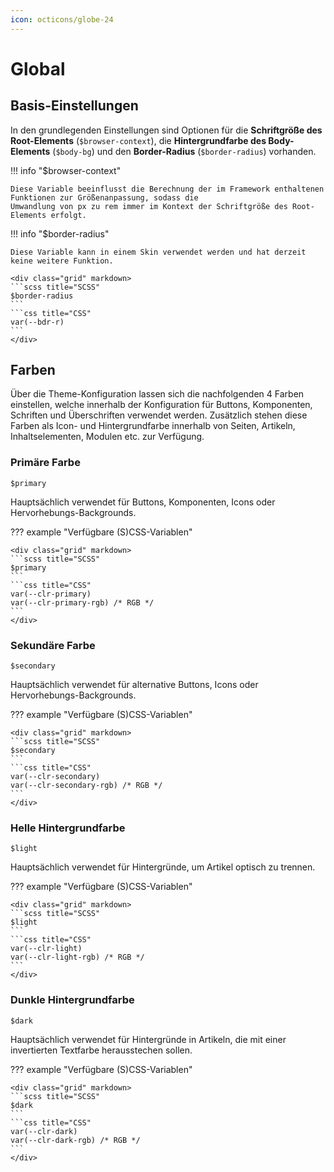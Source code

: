 ```yaml
---
icon: octicons/globe-24
---
```


# Global

## Basis-Einstellungen

In den grundlegenden Einstellungen sind Optionen für die **Schriftgröße des Root-Elements** (`$browser-context`), die
**Hintergrundfarbe des Body-Elements** (`$body-bg`) und den **Border-Radius** (`$border-radius`) vorhanden.

!!! info "$browser-context"

    Diese Variable beeinflusst die Berechnung der im Framework enthaltenen Funktionen zur Größenanpassung, sodass die
    Umwandlung von px zu rem immer im Kontext der Schriftgröße des Root-Elements erfolgt.

!!! info "$border-radius"

    Diese Variable kann in einem Skin verwendet werden und hat derzeit keine weitere Funktion.

    <div class="grid" markdown>
    ```scss title="SCSS"
    $border-radius
    ```
    ```css title="CSS"
    var(--bdr-r)
    ```
    </div>

## Farben

Über die Theme-Konfiguration lassen sich die nachfolgenden 4 Farben einstellen, welche innerhalb der Konfiguration für
Buttons, Komponenten, Schriften und Überschriften verwendet werden. Zusätzlich stehen diese Farben als Icon- und
Hintergrundfarbe innerhalb von Seiten, Artikeln, Inhaltselementen, Modulen etc. zur Verfügung.

### Primäre Farbe

`$primary`

Hauptsächlich verwendet für Buttons, Komponenten, Icons oder Hervorhebungs-Backgrounds.

??? example "Verfügbare (S)CSS-Variablen"

    <div class="grid" markdown>
    ```scss title="SCSS"
    $primary
    ```
    ```css title="CSS"
    var(--clr-primary)
    var(--clr-primary-rgb) /* RGB */
    ```
    </div>

### Sekundäre Farbe

`$secondary`

Hauptsächlich verwendet für alternative Buttons, Icons oder Hervorhebungs-Backgrounds.

??? example "Verfügbare (S)CSS-Variablen"

    <div class="grid" markdown>
    ```scss title="SCSS"
    $secondary
    ```
    ```css title="CSS"
    var(--clr-secondary)
    var(--clr-secondary-rgb) /* RGB */
    ```
    </div>

### Helle Hintergrundfarbe

`$light`

Hauptsächlich verwendet für Hintergründe, um Artikel optisch zu trennen.

??? example "Verfügbare (S)CSS-Variablen"

    <div class="grid" markdown>
    ```scss title="SCSS"
    $light
    ```
    ```css title="CSS"
    var(--clr-light)
    var(--clr-light-rgb) /* RGB */
    ```
    </div>

### Dunkle Hintergrundfarbe

`$dark`

Hauptsächlich verwendet für Hintergründe in Artikeln, die mit einer invertierten Textfarbe herausstechen sollen.

??? example "Verfügbare (S)CSS-Variablen"

    <div class="grid" markdown>
    ```scss title="SCSS"
    $dark
    ```
    ```css title="CSS"
    var(--clr-dark)
    var(--clr-dark-rgb) /* RGB */
    ```
    </div>
